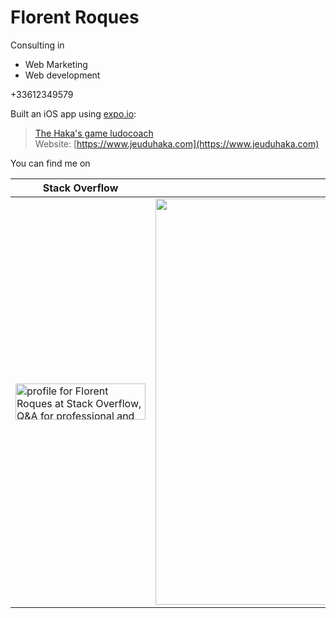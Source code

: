 # Florent Roques
Consulting in
- Web Marketing
- Web development

+33612349579

Built an iOS app using [expo.io](https://expo.io/@florentroques):
>[The Haka's game ludocoach](https://apps.apple.com/us/app/the-hakas-game-ludocoach/id1289735068)  
>Website: [https://www.jeuduhaka.com](https://www.jeuduhaka.com)

You can find me on  

| Stack Overflow   | GitHub        |
| ---------------  | ------------- |
| <a href="https://stackoverflow.com/users/1152843/florent-roques"><img src="https://stackoverflow.com/users/flair/1152843.png" width="208" height="58" alt="profile for Florent Roques at Stack Overflow, Q&amp;A for professional and enthusiast programmers" title="profile for Florent Roques at Stack Overflow, Q&amp;A for professional and enthusiast programmers"></a>     | <a href="https://github.com/florentroques"><img src="https://grass-graph.moshimo.works/images/florentroques.png" width="650"></a>  |
